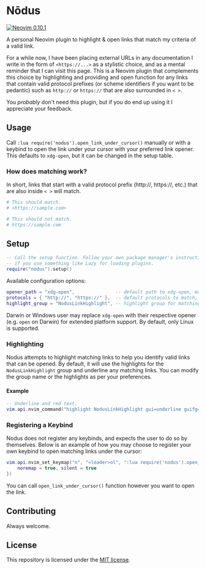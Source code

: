 # Nōdus

<!--
Q: What the fuck is a "Nōdus"?
A: Latin for "node", fancy name
   for a plugin that connects
   things. Was more fun in my
   head.

I know nobody will ever read this, but if you do
then you get a star or something. I don't know.
-->

[![Neovim 0.10.1](https://img.shields.io/badge/Neovim-0.10.1-blueviolet.svg?logo=Neovim&logoColor=green)](https://neovim.io/)

A personal Neovim plugin to highlight & open links that match my criteria of a
valid link.

For a while now, I have been placing external URLs in any documentation I write
in the form of `<https://...>` as a stylistic choice, and as a mental reminder
that I can visit this page. This is a Neovim plugin that complements this choice
by highlighting and providing and open function for any links that contain valid
protocol prefixes (or scheme identifiers if you want to be pedantic) such as
`http://` or `https://` that are also surrounded in `< >`.

You _probably_ don't need this plugin, but if you do end up using it I
appreciate your feedback.

## Usage

Call `:lua require('nodus').open_link_under_cursor()` manually or with a keybind
to open the link under your cursor with your preferred link opener. This
defaults to `xdg-open`, but it can be changed in the setup table.

### How does matching work?

In short, links that start with a valid protocol prefix (http://, https://,
etc.) that are also inside `< >` will match.

```nix
# This should match.
# <https://sample.com>

# This should not match.
# https://sample.com
```

## Setup

```lua
-- Call the setup function. Follow your own package manager's instructions
-- if you use something like Lazy for loading plugins.
require("nodus").setup()
```

Available configuration options:

```lua
opener_path = "xdg-open",               -- default path to xdg-open, mainly for Nix users :)
protocols = { "http://", "https://" },  -- default protocols to match, you can support your protocols here (e.g. gemini://)
highlight_group = "NodusLinkHighlight", -- highlight group for matching links
```

Darwin or Windows user may replace `xdg-open` with their respective opener (e.g.
`open` on Darwin) for extended platform support. By default, only Linux is
supported.

### Highlighting

Nodus attempts to highlight matching links to help you identify valid links that
can be opened. By default, it will use the highlights for the
`NodusLinkHighlight` group and underline any matching links. You can modify the
group name or the highlights as per your preferences.

#### Example

```lua
-- Underline and red text.
vim.api.nvim_command("highlight NodusLinkHighlight gui=underline guifg=#ff0000")
```

### Registering a Keybind

Nodus does not register any keybinds, and expects the user to do so by
themselves. Below is an example of how you may choose to register your own
keybind to open matching links under the cursor:

```lua
vim.api.nvim_set_keymap("n", "<leader>ol", ":lua require('nodus').open_link_under_cursor()<CR>", {
    noremap = true, silent = true
})
```

You can call `open_link_under_cursor()` function however you want to open the
link.

## Contributing

Always welcome.

## License

This repository is licensed under the [MIT license](LICENSE).
